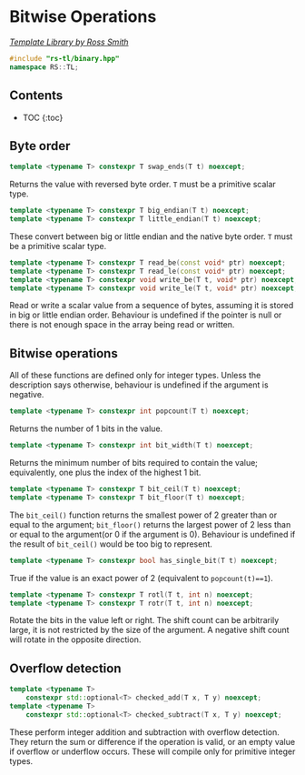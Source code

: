 # Bitwise Operations

_[Template Library by Ross Smith](index.html)_

```c++
#include "rs-tl/binary.hpp"
namespace RS::TL;
```

## Contents

* TOC
{:toc}

## Byte order

```c++
template <typename T> constexpr T swap_ends(T t) noexcept;
```

Returns the value with reversed byte order. `T` must be a primitive scalar
type.

```c++
template <typename T> constexpr T big_endian(T t) noexcept;
template <typename T> constexpr T little_endian(T t) noexcept;
```

These convert between big or little endian and the native byte order. `T` must
be a primitive scalar type.

```c++
template <typename T> constexpr T read_be(const void* ptr) noexcept;
template <typename T> constexpr T read_le(const void* ptr) noexcept;
template <typename T> constexpr void write_be(T t, void* ptr) noexcept;
template <typename T> constexpr void write_le(T t, void* ptr) noexcept;
```

Read or write a scalar value from a sequence of bytes, assuming it is stored
in big or little endian order. Behaviour is undefined if the pointer is null
or there is not enough space in the array being read or written.

## Bitwise operations

All of these functions are defined only for integer types. Unless the
description says otherwise, behaviour is undefined if the argument is
negative.

```c++
template <typename T> constexpr int popcount(T t) noexcept;
```

Returns the number of 1 bits in the value.

```c++
template <typename T> constexpr int bit_width(T t) noexcept;
```

Returns the minimum number of bits required to contain the value;
equivalently, one plus the index of the highest 1 bit.

```c++
template <typename T> constexpr T bit_ceil(T t) noexcept;
template <typename T> constexpr T bit_floor(T t) noexcept;
```

The `bit_ceil()` function returns the smallest power of 2 greater than or
equal to the argument; `bit_floor()` returns the largest power of 2 less than
or equal to the argument(or 0 if the argument is 0). Behaviour is undefined
if the result of `bit_ceil()` would be too big to represent.

```c++
template <typename T> constexpr bool has_single_bit(T t) noexcept;
```

True if the value is an exact power of 2 (equivalent to `popcount(t)==1`).

```c++
template <typename T> constexpr T rotl(T t, int n) noexcept;
template <typename T> constexpr T rotr(T t, int n) noexcept;
```

Rotate the bits in the value left or right. The shift count can be arbitrarily
large, it is not restricted by the size of the argument. A negative shift
count will rotate in the opposite direction.

## Overflow detection

```c++
template <typename T>
    constexpr std::optional<T> checked_add(T x, T y) noexcept;
template <typename T>
    constexpr std::optional<T> checked_subtract(T x, T y) noexcept;
```

These perform integer addition and subtraction with overflow detection. They
return the sum or difference if the operation is valid, or an empty value if
overflow or underflow occurs. These will compile only for primitive integer
types.
